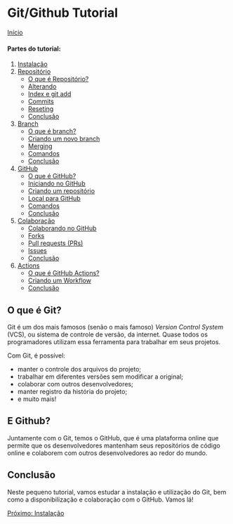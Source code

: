 # Git/Github Tutorial

[Início](/README.md)

#### **Partes do tutorial:**
1. [Instalação](Instalação.md)
2. [Repositório](Repositório.md)
    - [O que é Repositório?](Repositório.md#o-que-é-repositório)
    - [Alterando](Repositório.md#alterando)
    - [Index e git add](Repositório.md#index-e-git-add)
    - [Commits](Repositório.md#commits)
    - [Reseting](Repositório.md#reseting)
    - [Conclusão](Repositório.md#conclusão)
3. [Branch](Branch.md)
    - [O que é branch?](Branch.md#o-que-é-branch)
    - [Criando um novo branch](Branch.md#criando-um-novo-branch)
    - [Merging](Branch.md#merging)
    - [Comandos](Branch.md#comandos)
    - [Conclusão](Branch.md#conclusão)
4. [GitHub](GitHub.md)
    - [O que é GitHub?](GitHub.md#o-que-é-github)
    - [Iniciando no GitHub](GitHub.md#iniciando-no-github)
    - [Criando um repositório](GitHub.md#criando-um-repositório)
    - [Local para GitHub](GitHub.md#local-para-github)
    - [Comandos](GitHub.md#comandos)
    - [Conclusão](GitHub.md#conclusão)
5. [Colaboração](Colaboração.md)
    - [Colaborando no GitHub](Colaboração.md#colaborando-no-github)
    - [Forks](Colaboração.md#forks)
    - [Pull requests (PRs)](Colaboração.md#pull-requests-(prs))
    - [Issues](Colaboração.md#issues)
    - [Conclusão](Colaboração.md#conclusão)
6. [Actions](Actions.md)
    - [O que é GitHub Actions?](Actions.md#o-que-é-github-actions)
    - [Criando um Workflow](Actions.md#criando-um-workflow)
    - [Conclusão](Actions.md#conclusão)

## O que é Git?

Git é um dos mais famosos (senão o mais famoso) *Version Control System* (VCS), ou sistema de controle de versão, da internet. Quase todos os programadores utilizam essa ferramenta para trabalhar em seus projetos.

Com Git, é possível:
- manter o controle dos arquivos do projeto;
- trabalhar em diferentes versões sem modificar a original;
- colaborar com outros desenvolvedores;
- manter registro da história do projeto;
- e muito mais!

## E Github?

Juntamente com o Git, temos o GitHub, que é uma plataforma online que permite que os desenvolvedores mantenham seus repositórios de código online e colaborem com outros desenvolvedores ao redor do mundo.

## Conclusão

Neste pequeno tutorial, vamos estudar a instalação e utilização do Git, bem como a disponibilização e colaboração com o GitHub. Vamos lá!

[Próximo: Instalação](Instalação.md)

